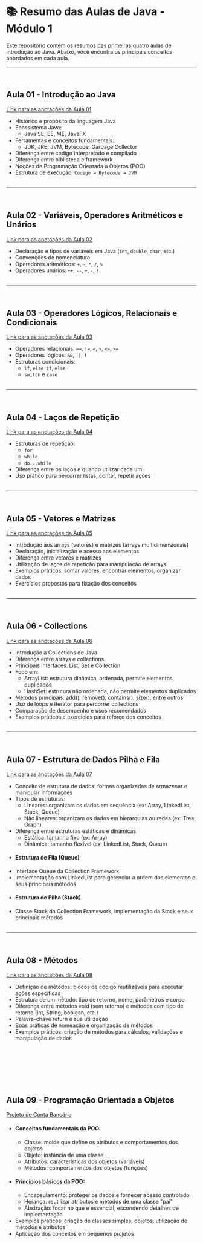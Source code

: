 # 📚 Resumo das Aulas de Java - Módulo 1

Este repositório contém os resumos das primeiras quatro aulas de introdução ao Java. Abaixo, você encontra os principais conceitos abordados em cada aula.


---
</br>

## Aula 01 - Introdução ao Java
[Link para as anotações da Aula 01](https://github.com/renatangr/Generation_Aulas/tree/main/aula_01)
- Histórico e propósito da linguagem Java
- Ecossistema Java:
  - Java SE, EE, ME, JavaFX
- Ferramentas e conceitos fundamentais:
  - JDK, JRE, JVM, Bytecode, Garbage Collector
- Diferença entre código interpretado e compilado
- Diferença entre biblioteca e framework
- Noções de Programação Orientada a Objetos (POO)
- Estrutura de execução: `Código → Bytecode → JVM`
</br></br>
---
</br>

## Aula 02 - Variáveis, Operadores Aritméticos e Unários
[Link para as anotações da Aula 02](https://github.com/renatangr/Generation_Aulas/tree/main/aula_02)
- Declaração e tipos de variáveis em Java (`int`, `double`, `char`, etc.)
- Convenções de nomenclatura
- Operadores aritméticos: `+`, `-`, `*`, `/`, `%`
- Operadores unários: `++`, `--`, `+`, `-`, `!`
</br></br>
---
</br>

## Aula 03 - Operadores Lógicos, Relacionais e Condicionais
[Link para as anotações da Aula 03](https://github.com/renatangr/Generation_Aulas/tree/main/aula_03)
- Operadores relacionais: `==`, `!=`, `<`, `>`, `<=`, `>=`
- Operadores lógicos: `&&`, `||`, `!`
- Estruturas condicionais:
  - `if`, `else if`, `else`
  - `switch` e `case`
</br> </br>
---
</br>

## Aula 04 - Laços de Repetição
[Link para as anotações da Aula 04](https://github.com/renatangr/Generation_Aulas/tree/main/aula_04)
- Estruturas de repetição:
  - `for`
  - `while`
  - `do...while`
- Diferença entre os laços e quando utilizar cada um
- Uso prático para percorrer listas, contar, repetir ações
</br></br>
---
</br>

## Aula 05 - Vetores e Matrizes
[Link para as anotações da Aula 05](https://github.com/renatangr/Generation_Aulas/tree/main/aula_05)
- Introdução aos arrays (vetores) e matrizes (arrays multidimensionais)
- Declaração, inicialização e acesso aos elementos
- Diferença entre vetores e matrizes
- Utilização de laços de repetição para manipulação de arrays
- Exemplos práticos: somar valores, encontrar elementos, organizar dados
- Exercícios propostos para fixação dos conceitos
</br></br>
---
</br>

## Aula 06 - Collections
[Link para as anotações da Aula 06](https://github.com/renatangr/Generation_Aulas/tree/main/aula_06)
- Introdução a Collections do Java
- Diferença entre arrays e collections
- Principais interfaces: List, Set e Collection
- Foco em:
  - ArrayList: estrutura dinâmica, ordenada, permite elementos duplicados
  - HashSet: estrutura não ordenada, não permite elementos duplicados
- Métodos principais: add(), remove(), contains(), size(), entre outros
- Uso de loops e Iterator para percorrer collections
- Comparação de desempenho e usos recomendados
- Exemplos práticos e exercícios para reforço dos conceitos
</br></br>
---
</br>

## Aula 07 - Estrutura de Dados Pilha e Fila
[Link para as anotações da Aula 07](https://github.com/renatangr/Generation_Aulas/tree/main/aula_07)
- Conceito de estrutura de dados: formas organizadas de armazenar e manipular informações
- Tipos de estruturas:
  - Lineares: organizam os dados em sequência (ex: Array, LinkedList, Stack, Queue)
  - Não lineares: organizam os dados em hierarquias ou redes (ex: Tree, Graph)
- Diferença entre estruturas estáticas e dinâmicas
  - Estática: tamanho fixo (ex: Array)
  - Dinâmica: tamanho flexível (ex: LinkedList, Stack, Queue)
- #### Estrutura de Fila (Queue)
- Interface Queue da Collection Framework
- Implementação com LinkedList para gerenciar a ordem dos elementos e seus principais métodos
- #### Estrutura de Pilha (Stack)
- Classe Stack da Collection Framework, implementação da Stack e seus principais métodos
</br></br>
---
</br>

## Aula 08 - Métodos
[Link para as anotações da Aula 08](https://github.com/renatangr/Generation_Aulas/tree/main/aula_08)
- Definição de métodos: blocos de código reutilizáveis para executar ações específicas
- Estrutura de um método: tipo de retorno, nome, parâmetros e corpo
- Diferença entre métodos void (sem retorno) e métodos com tipo de retorno (int, String, boolean, etc.)
- Palavra-chave return e sua utilização
- Boas práticas de nomeação e organização de métodos
- Exemplos práticos: criação de métodos para cálculos, validações e manipulação de dados

</br></br>
---
</br>

## Aula 09 - Programação Orientada a Objetos
[Projeto de Conta Bancária](https://github.com/renatangr/conta_bancaria)
- #### Conceitos fundamentais da POO:
  - Classe: molde que define os atributos e comportamentos dos objetos
  - Objeto: instância de uma classe
  - Atributos: características dos objetos (variáveis)
  - Métodos: comportamentos dos objetos (funções)
- #### Princípios básicos da POO:
  - Encapsulamento: proteger os dados e fornecer acesso controlado
  - Herança: reutilizar atributos e métodos de uma classe "pai"
  - Abstração: focar no que é essencial, escondendo detalhes de implementação
- Exemplos práticos: criação de classes simples, objetos, utilização de métodos e atributos
- Aplicação dos conceitos em pequenos projetos

</br></br>
---
</br>